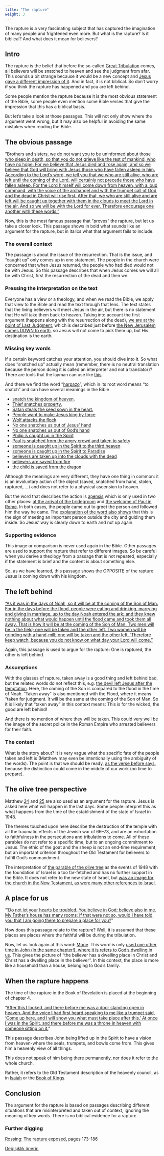 ```yaml
---
title: "The rapture"
weight: 3
---
```



The rapture is a very fascinating subject that has captured the imagination of many people and frightened even more. But what is the rapture? Is it biblical? And what does it mean for believers?


## Intro

<a name="5046"></a>
The rapture is the belief that before the so-called [Great Tribulation](../../../content/army/expl/the-end-time-and-the-great-tribulation) comes, all believers will be snatched to heaven and see the judgment from afar. This sounds a bit strange because it would be a new concept and [Jesus gave a different impression of it](https://www.bibleserver.com/NIV/Matthew13%3A36-42). And in fact, it is not biblical. So don’t worry if you think the rapture has happened and you are left behind.

Some people mention the rapture because it is the most obvious statement of the Bible, some people even mention some Bible verses that give the impression that this has a biblical basis.

But let’s take a look at those passages. This will not only show where the argument went wrong, but it may also be helpful in avoiding the same mistakes when reading the Bible.


## The obvious passage

<a name="1dba"></a>
[”Brothers and sisters, we do not want you to be uninformed about those who sleep in death, so that you do not grieve like the rest of mankind, who have no hope. For we believe that Jesus died and rose again, and so we believe that God will bring with Jesus those who have fallen asleep in him. According to the Lord’s word, we tell you that we who are still alive, who are left until the coming of the Lord, will certainly not precede those who have fallen asleep. For the Lord himself will come down from heaven, with a loud command, with the voice of the archangel and with the trumpet call of God, and the dead in Christ will rise first. After that, we who are still alive and are left will be caught up together with them in the clouds to meet the Lord in the air. And so we will be with the Lord for ever. Therefore encourage one another with these words.”](https://www.bibleserver.com/NIV/1%20Thessalonians4%3A13-18)

Now, this is the most famous passage that “proves” the rapture, but let us take a closer look. This passage shows in bold what sounds like an argument for the rapture, but in italics what that argument fails to include.


### The overall context

<a name="71ea"></a>
The passage is about the issue of the resurrection. That is the issue, and “caught up” only comes up in one statement. The people in the church were concerned that when Jesus returned, the people who had died would not be with Jesus. So this passage describes that when Jesus comes we will all be with Christ, first the resurrection of the dead and then we.


### Pressing the interpretation on the text

<a name="e236"></a>
Everyone has a view or a theology, and when we read the Bible, we apply that view to the Bible and read the text through that lens. The text states that the living believers will meet Jesus in the air, but there is no statement that He will take them back to heaven. Taking into account the first argument (happens along with the resurrection of the dead), [we are at the point of Last Judgment](https://www.bibleserver.com/NIV/Revelation20%3A13), which is described just before [the New Jerusalem comes DOWN to earth](https://www.bibleserver.com/NIV/Revelation21%3A2), so Jesus will not come to pick them up, but His destination is the earth.


### Missing key words

<a name="7612"></a>
If a certain keyword catches your attention, you should dive into it. So what does “snatched up” actually mean (remember, there is no neutral translation because the person doing it is called an interpreter and not a translator)? There are tools that the layman can use like [this](https://biblehub.com/interlinear/1_thessalonians/4-17.htm).

And there we find the word “[harpazo](https://biblehub.com/greek/726.htm)”, which in its root word means “to snatch” and can have several meanings in the Bible

- [snatch the kingdom of heaven](https://www.bibleserver.com/NIV/Matthew11%3A12),
- [Thief snatches property](https://www.bibleserver.com/NIV/Matthew12%3A29),
- [Satan steals the seed sown in the heart.](https://www.bibleserver.com/NIV/Matthew13%3A19)
- [People want to make Jesus king by force](https://www.bibleserver.com/NIV/John6%3A15)
- [Wolf attacks the flock](https://www.bibleserver.com/NIV/John10%3A12)
- [No one snatches us out of Jesus’ hand](https://www.bibleserver.com/NIV/John10%3A28)
- [No one snatches us out of God’s hand](https://www.bibleserver.com/NIV/John10%3A29)
- [Philip is caught up in the Spirit](https://www.bibleserver.com/NIV/Acts8%3A39)
- [Paul is snatched from the angry crowd and taken to safety](https://www.bibleserver.com/NIV/Acts23%3A10)
- [someone is caught up in the Spirit to the third heaven](https://www.bibleserver.com/NIV/2%20Corinthians12%3A2)
- [someone is caught up in the Spirit to Paradise](https://www.bibleserver.com/NIV/2%20Corinthians12%3A4)
- [believers are taken up into the clouds with the dead](https://www.bibleserver.com/NIV/1%20Thessalonians4%3A17)
- [believers are saved from fire](https://www.bibleserver.com/NIV/Jude23)
- [the child is saved from the dragon](https://www.bibleserver.com/NIV/Revelation12%3A5)


Although the meanings are very different, they have one thing in common: it is an involuntary action of the object (saved, snatched from hand, stolen, raptured, …) and does not refer to a physical ascension to heaven.

But the word that describes the action is [apensis](https://biblehub.com/greek/529.htm) which is only used in two other places: [at the arrival of the bridegroom](https://www.bibleserver.com/NIV/Matthew25%3A6) and [the welcome of Paul in Rome](https://www.bibleserver.com/NIV/Acts28%3A15). In both cases, the people came out to greet the person and followed him the way he came. The [explanation of the word also shows](https://biblehub.com/greek/529.htm) that this is the sign of meeting an important person outside the city and guiding them inside. So Jesus’ way is clearly down to earth and not up again.


### Supporting evidence

<a name="90b4"></a>
This image or comparison is never used again in the Bible. Other passages are used to support the rapture that refer to different images. So be careful when you derive a theology from a passage that is not repeated, especially if the statement is brief and the content is about something else.

So, as we have learned, this passage shows the OPPOSITE of the rapture: Jesus is coming down with his kingdom.


## The left behind

<a name="cdcb"></a>
[“As it was in the days of Noah, so it will be at the coming of the Son of Man. For in the days before the flood, people were eating and drinking, marrying and giving in marriage, up to the day Noah entered the ark; and they knew nothing about what would happen until the flood came and took them all away. That is how it will be at the coming of the Son of Man. Two men will be in the field; one will be taken and the other left. Two women will be grinding with a hand-mill; one will be taken and the other left. ‘Therefore keep watch, because you do not know on what day your Lord will come.”](https://www.bibleserver.com/NIV/Matthew24%3A37-42)

Again, this passage is used to argue for the rapture: One is raptured, the other is left behind.


### Assumptions

<a name="b246"></a>
With the glasses of rapture, taken away is a good thing and left behind bad, but the related words do not reflect this, e.g. [the devil left Jesus after the temptation](https://www.bibleserver.com/NIV/Matthew4%3A11). Here, the coming of the Son is compared to the flood in the time of Noah. “Taken away” is also mentioned with the Flood, where it means “taken for judgment. It will be the same at the coming of the Son of Man. So it is likely that “taken away” in this context means: This is for the wicked, the good are left behind!

And there is no mention of where they will be taken. This could very well be the image of the secret police in the Roman Empire who arrested believers for their faith.


### The context

<a name="0cab"></a>
What is the story about? It is very vague what the specific fate of the people taken and left is (Matthew may even be intentionally using the ambiguity of the words). The point is that we should be ready, [as the verse before says](https://www.bibleserver.com/NIV/Matthew24%3A36), because the distinction could come in the middle of our work (no time to prepare).


## The olive tree perspective

<a name="165b"></a>
Matthew [24](https://www.bibleserver.com/NIV/Matthew24) and [25](https://www.bibleserver.com/NIV/Matthew25) are also used as an argument for the rapture. Jesus is asked here what will happen in the last days. Some people interpret this as what happens from the time of the establishment of the state of Israel in 1948.

The themes touched upon here describe the destruction of the temple with all the traumatic effects of the Jewish war of 66–73, and are an exhortation to faithfulness in the persecutions and tribulations to come. All of these parables do not refer to a specific time, but to an ongoing commitment to Jesus. The ethic of the goat and the sheep is not an end-time requirement, but an important criterion throughout the Old Testament for believers to fulfill God’s commandment.

The interpretation of [the parable of the olive tree](https://www.bibleserver.com/NIV/Matthew24%3A32) as the events of 1948 with the foundation of Israel is a too far-fetched and has no further support in the Bible. It does not refer to the new state of Israel, but [was an image for the church in the New Testament, as were many other references to Israel](../../../background/israel/expl/the-church-is-part-of-israel).


## A place for us

<a name="11c1"></a>
“[‘Do not let your hearts be troubled. You believe in God; believe also in me. My Father’s house has many rooms; if that were not so, would I have told you that I am going there to prepare a place for you?](https://www.bibleserver.com/NIV/John14%3A1-2)”

How does this passage relate to the rapture? Well, it is assumed that these places are places where the faithful will be during the tribulation.

Now, let us look again at this word: [Mone](https://biblehub.com/greek/3438.htm). This word is only [used one other time in John (in the same chapter!), where it is refers to God’s dwelling in us](https://www.bibleserver.com/NIV/John14%3A23). This gives the picture of “the believer has a dwelling place in Christ and Christ has a dwelling place in the believer”. In this context, the place is more like a household than a house, belonging to God’s family.


## When the rapture happens

<a name="d1b5"></a>
The time of the rapture in the Book of Revelation is placed at the beginning of chapter 4.

“[After this I looked, and there before me was a door standing open in heaven. And the voice I had first heard speaking to me like a trumpet said, ‘Come up here, and I will show you what must take place after this.’ At once I was in the Spirit, and there before me was a throne in heaven with someone sitting on it.](https://www.bibleserver.com/NIV/Revelation4%3A1-2)”

This passage describes John being lifted up in the Spirit to have a vision from heaven-where the seals, trumpets, and bowls come from. This gives him a heavenly view of all things.

This does not speak of him being there permanently, nor does it refer to the whole church.

Rather, it refers to the Old Testament description of the heavenly council, as in [Isaiah](https://www.bibleserver.com/NIV/Isaiah6%3A1-13) or the [Book of Kings](https://www.bibleserver.com/NIV/1%20Kings22%3A19-23).


## Conclusion

<a name="5a06"></a>
The argument for the rapture is based on passages describing different situations that are misinterpreted and taken out of context, ignoring the meaning of key words. There is no biblical evidence for a rapture.


### Further digging

<a name="419f"></a>
[Rossing: The rapture exposed](../../../gen/background/ressources/how-to-study-the-book-of-revelation#c781), pages 173–186






[Değişiklik önerin](https://github.com/revelation-today/revelation-today/blob/main/exampleSite/content/docs/topics/others/expl/the-rapture.md)
